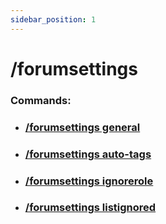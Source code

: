 ```yaml
---
sidebar_position: 1
---
```


# /forumsettings
### Commands:
- ### [/forumsettings general](/docs/easythreads/automations/forumsettings/forumsettings-general)
- ### [/forumsettings auto-tags](/docs/easythreads/automations/forumsettings/forumsettings-auto-tags)
- ### [/forumsettings ignorerole](/docs/easythreads/automations/forumsettings/forumsettings-ignorerole)
- ### [/forumsettings listignored](/docs/easythreads/automations/forumsettings/forumsettings-listignored)